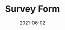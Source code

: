 ---
layout: layouts/survey.njk
title: Survey Form
description: With this poll we want to find out how the general public views magic in 2021. (Different layout)
date: 2021-06-02
---